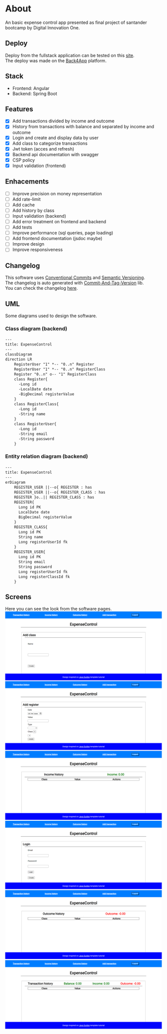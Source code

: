# About
An basic expense control app presented as final project of santander bootcamp by Digital Innovation One.
## Deploy
Deploy from the fullstack application can be tested on this [site](https://expensecontrol-omptr9n0.b4a.run).\
The deploy was made on the [Back4App](https://back4app.com) platform.
## Stack
- Frontend: Angular
- Backend: Spring Boot
## Features
- [x] Add transactions divided by income and outcome
- [x] History from transactions with balance and separated by income and outcome
- [x] Login and create and display data by user
- [x] Add class to categorize transactions
- [x] Jwt token (acces and refresh)
- [x] Backend api documentation with swagger
- [x] CSP policy
- [x] Input validation (frontend)
## Enhacements
- [ ] Improve precision on money representation
- [ ] Add rate-limit
- [ ] Add cache
- [ ] Add history by class
- [ ] Input validation (backend)
- [ ] Add error treatment on frontend and backend
- [ ] Add tests
- [ ] Improve performance (sql queries, page loading)
- [ ] Add frontend documentation (jsdoc maybe)
- [ ] Improve design
- [ ] Improve responsiveness
## Changelog
This software uses [Conventional Commits](https://www.conventionalcommits.org/) and [Semantic Versioning](https://semver.org/).\
The changelog is auto generated with [Commit-And-Tag-Version](https://www.npmjs.com/package/commit-and-tag-version) lib.\
You can check the changelog [here](https://github.com/denisoncorbal/projeto-final-santander-bootcamp/blob/main/CHANGELOG.md).
## UML
Some diagrams used to design the software.
### Class diagram (backend)
``` mermaid
---
title: ExpenseControl
---
classDiagram
direction LR
    RegisterUser "1" *-- "0..n" Register
    RegisterUser "1" *-- "0..n" RegisterClass
    Register "0..n" o-- "1" RegisterClass
    class Register{
      -Long id
      -LocalDate date
      -BigDecimal registerValue
    }
    class RegisterClass{
      -Long id
      -String name
    }
    class RegisterUser{
      -Long id
      -String email
      -String password
    }
```
### Entity relation diagram (backend)
``` mermaid
---
title: ExpenseControl
---
erDiagram
    REGISTER_USER ||--o{ REGISTER : has
    REGISTER_USER ||--o{ REGISTER_CLASS : has
    REGISTER }o..|| REGISTER_CLASS : has
    REGISTER{
      Long id PK
      LocalDate date
      BigDecimal registerValue
    }
    REGISTER_CLASS{
      Long id PK
      String name
      Long registerUserId fk
    }
    REGISTER_USER{
      Long id PK
      String email
      String password
      Long registerUserId fk
      Long registerClassId fk
    }
```
## Screens
Here you can see the look from the software pages.\
![add-class](https://github.com/denisoncorbal/projeto-final-santander-bootcamp/blob/main/frontend/.screens/add-class.png)
![add-transaction](https://github.com/denisoncorbal/projeto-final-santander-bootcamp/blob/main/frontend/.screens/add-transaction.png)
![income-history](https://github.com/denisoncorbal/projeto-final-santander-bootcamp/blob/main/frontend/.screens/income-history.png)
![login](https://github.com/denisoncorbal/projeto-final-santander-bootcamp/blob/main/frontend/.screens/login.png)
![outcome-history](https://github.com/denisoncorbal/projeto-final-santander-bootcamp/blob/main/frontend/.screens/outcome-history.png)
![transaction-history](https://github.com/denisoncorbal/projeto-final-santander-bootcamp/blob/main/frontend/.screens/transaction-history.png)
